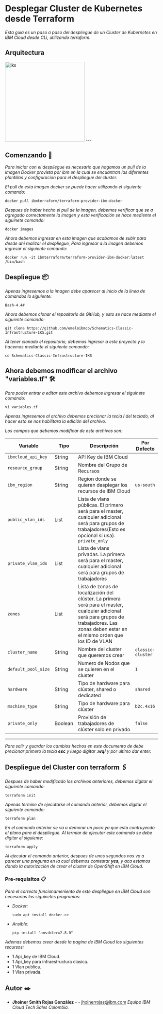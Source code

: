 # Desplegar Cluster de Kubernetes desde Terraform

_Esta guia es un paso a  paso del despliegue de un Cluster de Kubernetes en IBM Cloud desde CLI, utilizando terraform._


## Arquitectura

<img width="262" alt="iks" src="https://user-images.githubusercontent.com/60987042/79510157-7174ee80-8002-11ea-9548-e7f6d243f0ea.PNG">
---

## Comenzando 🚀

_Para iniciar con el despliegue es necesario que hagamos un pull de la imagen Docker provista por ibm en la cual se encuantran las diferentes plantillas y configuracion para el despliegue del cluster._

_El pull de esta imagen docker se puede hacer utilizando el siguiente comando:_

    
    docker pull ibmterraform/terraform-provider-ibm-docker
    
    
_Despues de haber hecho el pull de la imagen, debemos verificar que se a agregado correctamente la imagen y esta verificación se hace mediente el siguinete comando:_

    
    docker images
    

_Ahora debemos ingresar en esta imagen que acabamos de subir para desde ahi realizar el despliegue, Para ingresar a la imagen debemos ingresar el siguiente comando:_

    
    docker run -it ibmterraform/terraform-provider-ibm-docker:latest /bin/bash
    
    
## Despliegue 📦

_Apenas ingresemos a la imagen debe aparecer al inicio de la linea de comandos lo siguiente:_

    Bash-4.4#
    
_Ahora debemos clonar el repositorio de GitHub, y esto se hace mediante el siguiente comando:_

    git clone https://github.com/emeloibmco/Schematics-Classic-Infrastructure-IKS.git
    
_Al tener clonado el repositorio, debemos ingresar a este preyecto y lo hacemos mediante el siguiente comando:_

    cd Schematics-Classic-Infrastructure-IKS
 
## Ahora debemos modificar el archivo "variables.tf" 🛠️

_Para poder entrar a editar este archivo debemos ingresar el siguinete comando:_

    vi variables.tf
    
_Apenas ingresemos al archivo debemos precionar la tecla **i** del teclado, al hacer esto se nos habilitara la edición del archivo._

_Los campos que debemos modificar de este archivos son:_

Variable | Tipo | Descripción | Por Defecto
---------|------|-------------|--------
`ibmcloud_api_key` | String | API Key de IBM Cloud |
`resource_group` | String | Nombre del Grupo de Recursos  |
`ibm_region` | String |  Region donde se quieren desplegar los recursos de IBM Cloud | `us-south`
`public_vlan_ids` | List | Lista de vlans públicas. El primero será para el master, cualquier adicional será para grupos de trabajadores(Esto es opcional si usa).  `private_only` |
`private_vlan_ids` | List | Lista de vlans privadas. La primera será para el master, cualquier adicional será para grupos de trabajadores |
`zones` | List | Lista de zonas de localización del clúster. La primera será para el master, cualquier adicional será para grupos de trabajadores. Las zonas deben estar en el mismo orden que los ID de VLAN |
`cluster_name` | String | Nombre del cluster que queremos crear | `classic-cluster`
`default_pool_size` | String | Numero de Nodos que se quieren en el cluster | `1`
`hardware` | String | Tipo de hardware para clúster, shared o dedicated | `shared`
`machine_type` | String | Tipo de hardware para clúster | `b2c.4x16`
`private_only` | Boolean | Provisión de trabajadores de clúster solo en privado | `false`
---
    
    
_Para salir y guardar los cambios hechos en este documento de debe precionar primero la tecla **esc** y luego digitar **:wq!** y por ultimo dar enter._ 



## Despliegue del Cluster con terraform 🖇️

_Despues de haber modificado los archivos anteriores, debemos digitar el siguiente comando:_

    terraform init

_Apenas termine de ejecutarse el comando anterior, debemos digitar el siguiente comando:_

    terraform plan
    
_En el comando anterior se va a demorar un poco ya que esta contruyendo el plano para el despliegue. Al termiar de ejecutar este comando se debe digitar el siguiente:_

    terraform apply
    
_Al ejecutar el comando anterior, despues de unos segundos nos va a parecer una pregunta en la cual debemos contestar **yes**, y aca estamos dando la autorización de crear el cluster de OpenShift en IBM Cloud._



### Pre-requisitos 📋

_Para el correcto funcionameniento de este despliegue en IBM Cloud son necesarios los siguinetes programas:_

* _Docker:_

    ```
    sudo apt install docker-ce
    ```

* _Ansible:_
    ```
    pip install "ansible>=2.8.0"
    ```
_Ademas debemos crear desde la pagina de IBM Cloud los siguientes recursos:_

* 1 Api_key de IBM Cloud.
* 1 Api_key para infraestructura clasica.
* 1 Vlan publica.
* 1 Vlan privada.

## Autor ✒️

* **Jhoiner Smith Rojas González** -  - jhoinerrojas@ibm.com
_Equipo IBM Cloud Tech Sales Colombia._



